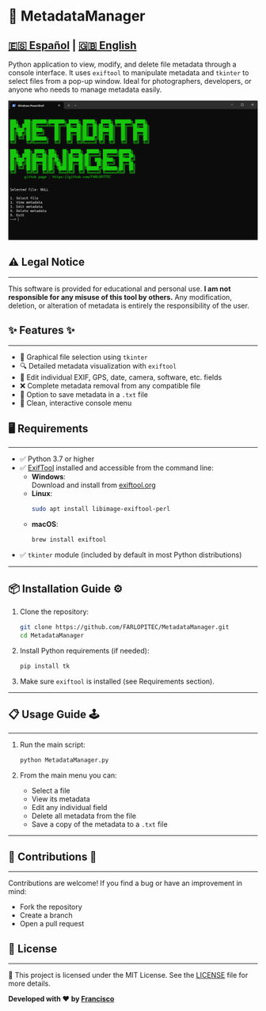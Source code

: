 # 🧠 MetadataManager
[🇪🇸 Español](docs/README-ES.md) | [🇬🇧 English](README.md)
---
Python application to view, modify, and delete file metadata through a console interface. It uses `exiftool` to manipulate metadata and `tkinter` to select files from a pop-up window. Ideal for photographers, developers, or anyone who needs to manage metadata easily.

![](img/menu.png)

## ⚠️ Legal Notice
---
This software is provided for educational and personal use. **I am not responsible for any misuse of this tool by others.** Any modification, deletion, or alteration of metadata is entirely the responsibility of the user.

## ✨ Features ✨
---
- 📁 Graphical file selection using `tkinter`
- 🔍 Detailed metadata visualization with `exiftool`
- 📝 Edit individual EXIF, GPS, date, camera, software, etc. fields
- ❌ Complete metadata removal from any compatible file
- 💾 Option to save metadata in a `.txt` file
- 🎨 Clean, interactive console menu

## 🖥️ Requirements
---
- ✅ Python 3.7 or higher
- ✅ [ExifTool](https://exiftool.org/) installed and accessible from the command line:
	- **Windows**:  
	    Download and install from [exiftool.org](https://exiftool.org/)
	- **Linux**:  
	    ```bash
	    sudo apt install libimage-exiftool-perl
	    ```
	- **macOS**:  
	    ```bash
	    brew install exiftool
	    ```
- ✅ `tkinter` module (included by default in most Python distributions)

---

## 📦 Installation Guide ⚙️
1. Clone the repository:
   ```bash
   git clone https://github.com/FARLOPITEC/MetadataManager.git
   cd MetadataManager
   ```

2. Install Python requirements (if needed):
   ```bash
   pip install tk
   ```

3. Make sure `exiftool` is installed (see Requirements section).

---

## 📋 Usage Guide 🕹️
---
1. Run the main script:
   ```bash
   python MetadataManager.py
   ```

2. From the main menu you can:
   - Select a file
   - View its metadata
   - Edit any individual field
   - Delete all metadata from the file
   - Save a copy of the metadata to a `.txt` file

---

## 🤝 Contributions 🤝
---
Contributions are welcome! If you find a bug or have an improvement in mind:
- Fork the repository
- Create a branch
- Open a pull request

## 📜 License
---
📄 This project is licensed under the MIT License. See the [LICENSE](LICENSE) file for more details.

**Developed with ❤️ by [Francisco](https://github.com/FARLOPITEC)**
